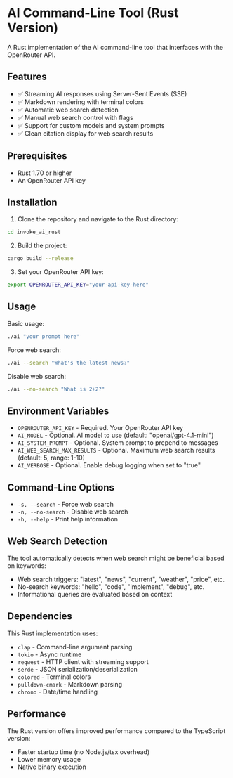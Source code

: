 # AI Command-Line Tool (Rust Version)

A Rust implementation of the AI command-line tool that interfaces with the OpenRouter API.

## Features

- ✅ Streaming AI responses using Server-Sent Events (SSE)
- ✅ Markdown rendering with terminal colors
- ✅ Automatic web search detection
- ✅ Manual web search control with flags
- ✅ Support for custom models and system prompts
- ✅ Clean citation display for web search results

## Prerequisites

- Rust 1.70 or higher
- An OpenRouter API key

## Installation

1. Clone the repository and navigate to the Rust directory:
```bash
cd invoke_ai_rust
```

2. Build the project:
```bash
cargo build --release
```

3. Set your OpenRouter API key:
```bash
export OPENROUTER_API_KEY="your-api-key-here"
```

## Usage

Basic usage:
```bash
./ai "your prompt here"
```

Force web search:
```bash
./ai --search "What's the latest news?"
```

Disable web search:
```bash
./ai --no-search "What is 2+2?"
```

## Environment Variables

- `OPENROUTER_API_KEY` - Required. Your OpenRouter API key
- `AI_MODEL` - Optional. AI model to use (default: "openai/gpt-4.1-mini")
- `AI_SYSTEM_PROMPT` - Optional. System prompt to prepend to messages
- `AI_WEB_SEARCH_MAX_RESULTS` - Optional. Maximum web search results (default: 5, range: 1-10)
- `AI_VERBOSE` - Optional. Enable debug logging when set to "true"

## Command-Line Options

- `-s, --search` - Force web search
- `-n, --no-search` - Disable web search
- `-h, --help` - Print help information

## Web Search Detection

The tool automatically detects when web search might be beneficial based on keywords:
- Web search triggers: "latest", "news", "current", "weather", "price", etc.
- No-search keywords: "hello", "code", "implement", "debug", etc.
- Informational queries are evaluated based on context

## Dependencies

This Rust implementation uses:
- `clap` - Command-line argument parsing
- `tokio` - Async runtime
- `reqwest` - HTTP client with streaming support
- `serde` - JSON serialization/deserialization
- `colored` - Terminal colors
- `pulldown-cmark` - Markdown parsing
- `chrono` - Date/time handling

## Performance

The Rust version offers improved performance compared to the TypeScript version:
- Faster startup time (no Node.js/tsx overhead)
- Lower memory usage
- Native binary execution
